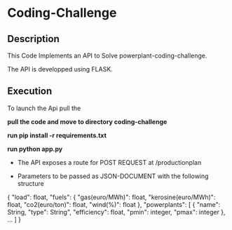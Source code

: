 # Coding-Challenge

## Description 
This Code Implements an API to Solve powerplant-coding-challenge.

The API is developped using FLASK.

## Execution 
To launch the Api pull the 

**pull the code and move to directory coding-challenge**

**run pip install -r requirements.txt**

**run python app.py**

- The API exposes a route for POST REQUEST at /productionplan

- Parameters to be passed as JSON-DOCUMENT with the following structure

{
  "load": float,
  "fuels":
  {
    "gas(euro/MWh)": float,
    "kerosine(euro/MWh)": float,
    "co2(euro/ton)": float,
    "wind(%)": float
  },
  "powerplants": [
    {
      "name": String,
      "type": String",
      "efficiency": float,
      "pmin": integer,
      "pmax": integer
    },
    ...
  ]
}





